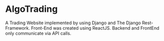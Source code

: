 # AlgoTrading
A Trading Website implemented by using Django and The Django Rest-Framework. Front-End was created using ReactJS. Backend and FrontEnd only communicate via API calls.
